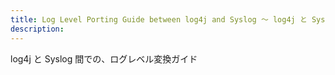 ```yaml
---
title: Log Level Porting Guide between log4j and Syslog ～ log4j と Syslog 間での、ログレベル変換ガイド
description:
---
```


log4j と Syslog 間での、ログレベル変換ガイド
